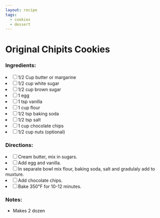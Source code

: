 ```yaml
---
layout: recipe
tags:
  - cookies
  - dessert
---
```


# Original Chipits Cookies

### Ingredients:

<li><label><input type="checkbox">1/2 Cup butter or margarine</label></li>
<li><label><input type="checkbox">1/2 cup white sugar</label></li>
<li><label><input type="checkbox">1/2 cup brown sugar</label></li>
<li><label><input type="checkbox">1 egg</label></li>
<li><label><input type="checkbox">1 tsp vanilla</label></li>
<li><label><input type="checkbox">1 cup flour</label></li>
<li><label><input type="checkbox">1/2 tsp baking soda</label></li>
<li><label><input type="checkbox">1/2 tsp salt</label></li>
<li><label><input type="checkbox">1 cup chocolate chips</label></li>
<li><label><input type="checkbox">1/2 cup nuts (optional)</label></li>

### Directions:

<li><label><input type="checkbox">Cream butter, mix in sugars.</label></li>
<li><label><input type="checkbox">Add egg and vanilla.</label></li>
<li><label><input type="checkbox">In separate bowl mix flour, baking soda, salt and gradulaly add to muxture.</label></li>
<li><label><input type="checkbox">Add chocolate chips.</label></li>
<li><label><input type="checkbox">Bake 350℉ for 10-12 minutes.</label></li>

### Notes:

* Makes 2 dozen
